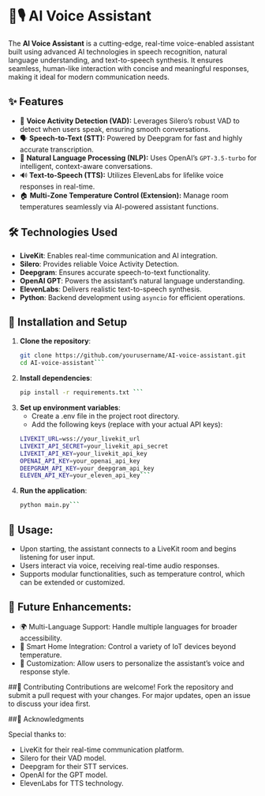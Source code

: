 # 🧠🎙️ AI Voice Assistant  

The **AI Voice Assistant** is a cutting-edge, real-time voice-enabled assistant built using advanced AI technologies in speech recognition, natural language understanding, and text-to-speech synthesis. It ensures seamless, human-like interaction with concise and meaningful responses, making it ideal for modern communication needs.  

## ✨ Features  

- 🎤 **Voice Activity Detection (VAD):** Leverages Silero’s robust VAD to detect when users speak, ensuring smooth conversations.  
- 🗣️ **Speech-to-Text (STT):** Powered by Deepgram for fast and highly accurate transcription.  
- 🤖 **Natural Language Processing (NLP):** Uses OpenAI’s `GPT-3.5-turbo` for intelligent, context-aware conversations.  
- 🔊 **Text-to-Speech (TTS):** Utilizes ElevenLabs for lifelike voice responses in real-time.  
- 🏠 **Multi-Zone Temperature Control (Extension):** Manage room temperatures seamlessly via AI-powered assistant functions.  

## 🛠️ Technologies Used  

- **LiveKit**: Enables real-time communication and AI integration.  
- **Silero**: Provides reliable Voice Activity Detection.  
- **Deepgram**: Ensures accurate speech-to-text functionality.  
- **OpenAI GPT**: Powers the assistant’s natural language understanding.  
- **ElevenLabs**: Delivers realistic text-to-speech synthesis.  
- **Python**: Backend development using `asyncio` for efficient operations.  

## 🚀 Installation and Setup  

1. **Clone the repository**:  
   ```bash  
   git clone https://github.com/yourusername/AI-voice-assistant.git  
   cd AI-voice-assistant```
2. **Install dependencies**:
   ```bash  
   pip install -r requirements.txt ```
3. **Set up environment variables**:
   - Create a .env file in the project root directory.
   - Add the following keys (replace with your actual API keys):
   ```bash  
   LIVEKIT_URL=wss://your_livekit_url  
   LIVEKIT_API_SECRET=your_livekit_api_secret  
   LIVEKIT_API_KEY=your_livekit_api_key  
   OPENAI_API_KEY=your_openai_api_key  
   DEEPGRAM_API_KEY=your_deepgram_api_key  
   ELEVEN_API_KEY=your_eleven_api_key```
4. **Run the application**:
   ```bash  
   python main.py```

## 🎯 Usage:

- Upon starting, the assistant connects to a LiveKit room and begins listening for user input.  
- Users interact via voice, receiving real-time audio responses.  
- Supports modular functionalities, such as temperature control, which can be extended or customized.

## 🔮 Future Enhancements:
- 🌍 Multi-Language Support: Handle multiple languages for broader accessibility.
- 🏡 Smart Home Integration: Control a variety of IoT devices beyond temperature.
- 🎨 Customization: Allow users to personalize the assistant’s voice and response style.

##🤝 Contributing
Contributions are welcome! Fork the repository and submit a pull request with your changes. For major updates, open an issue to discuss your idea first.

##🙌 Acknowledgments

Special thanks to:

- LiveKit for their real-time communication platform.
- Silero for their VAD model.
- Deepgram for their STT services.
- OpenAI for the GPT model.
- ElevenLabs for TTS technology.

